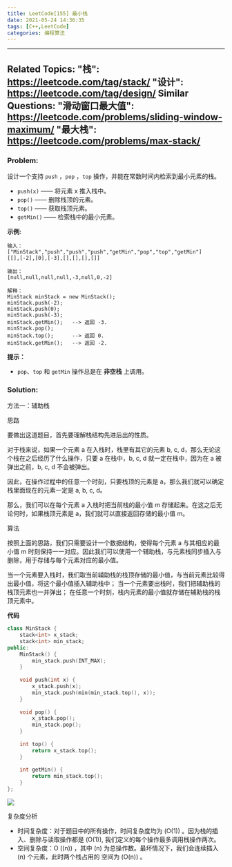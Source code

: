 ```yaml
---
title: LeetCode[155] 最小栈
date: 2021-05-24 14:36:35
tags: [C++,LeetCode]
categories: 编程算法
---
```


---
Related Topics:
  "栈": https://leetcode.com/tag/stack/
  "设计": https://leetcode.com/tag/design/
Similar Questions:
  "滑动窗口最大值": https://leetcode.com/problems/sliding-window-maximum/
  "最大栈": https://leetcode.com/problems/max-stack/
---

### Problem:

设计一个支持 `push` ，`pop` ，`top` 操作，并能在常数时间内检索到最小元素的栈。

- `push(x)` —— 将元素 x 推入栈中。
- `pop()` —— 删除栈顶的元素。
- `top()` —— 获取栈顶元素。
- `getMin()` —— 检索栈中的最小元素。

**示例:**

```
输入：
["MinStack","push","push","push","getMin","pop","top","getMin"]
[[],[-2],[0],[-3],[],[],[],[]]

输出：
[null,null,null,null,-3,null,0,-2]

解释：
MinStack minStack = new MinStack();
minStack.push(-2);
minStack.push(0);
minStack.push(-3);
minStack.getMin();   --> 返回 -3.
minStack.pop();
minStack.top();      --> 返回 0.
minStack.getMin();   --> 返回 -2.
```

**提示：**

- `pop`、`top` 和 `getMin` 操作总是在 **非空栈** 上调用。

<!--more-->

### Solution:

方法一：辅助栈

思路

要做出这道题目，首先要理解栈结构先进后出的性质。

对于栈来说，如果一个元素 a 在入栈时，栈里有其它的元素 b, c, d，那么无论这个栈在之后经历了什么操作，只要 a 在栈中，b, c, d 就一定在栈中，因为在 a 被弹出之前，b, c, d 不会被弹出。

因此，在操作过程中的任意一个时刻，只要栈顶的元素是 a，那么我们就可以确定栈里面现在的元素一定是 a, b, c, d。

那么，我们可以在每个元素 a 入栈时把当前栈的最小值 m 存储起来。在这之后无论何时，如果栈顶元素是 a，我们就可以直接返回存储的最小值 m。

算法

按照上面的思路，我们只需要设计一个数据结构，使得每个元素 a 与其相应的最小值 m 时刻保持一一对应。因此我们可以使用一个辅助栈，与元素栈同步插入与删除，用于存储与每个元素对应的最小值。

当一个元素要入栈时，我们取当前辅助栈的栈顶存储的最小值，与当前元素比较得出最小值，将这个最小值插入辅助栈中；
当一个元素要出栈时，我们把辅助栈的栈顶元素也一并弹出；
在任意一个时刻，栈内元素的最小值就存储在辅助栈的栈顶元素中。

**代码**

```c++
class MinStack {
    stack<int> x_stack;
    stack<int> min_stack;
public:
    MinStack() {
        min_stack.push(INT_MAX);
    }
    
    void push(int x) {
        x_stack.push(x);
        min_stack.push(min(min_stack.top(), x));
    }
    
    void pop() {
        x_stack.pop();
        min_stack.pop();
    }
    
    int top() {
        return x_stack.top();
    }
    
    int getMin() {
        return min_stack.top();
    }
};
```

![](https://assets.leetcode-cn.com/solution-static/155/155_fig1.gif)

复杂度分析
- 时间复杂度：对于题目中的所有操作，时间复杂度均为 \(O(1)\) 。因为栈的插入、删除与读取操作都是
\(O(1)\), 我们定义的每个操作最多调用栈操作两次。
- 空间复杂度：O \((n)\) ，其中 \(n\) 为总操作数。最坏情况下，我们会连续插入 \(n\) 个元素，此时两个栈占用的
空间为 \(O(n)\) 。